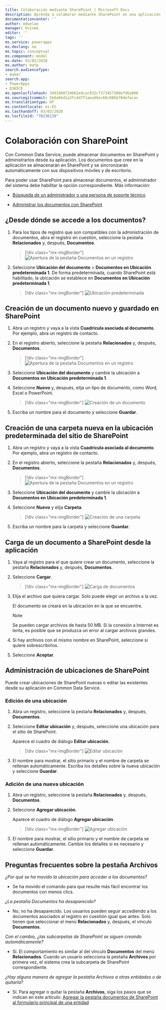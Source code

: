 ```yaml
---
title: Colaboración mediante SharePoint | Microsoft Docs
description: Aprenda a colaborar mediante SharePoint en una aplicación basada en modelo
documentationcenter: ''
author: mduelae
manager: kvivek
editor: ''
tags: ''
ms.service: powerapps
ms.devlang: na
ms.topic: conceptual
ms.component: model
ms.date: 03/02/2020
ms.author: matp
search.audienceType:
- maker
search.app:
- PowerApps
- D365CE
ms.openlocfilehash: 3491468724662edcac932cf37345730defd6a006
ms.sourcegitcommit: 5b6e6b41a3fc4d7f1aea46ec66c086b784efacac
ms.translationtype: HT
ms.contentlocale: es-ES
ms.lasthandoff: 03/03/2020
ms.locfileid: "78236139"
---
```

# <a name="collaborate-using-sharepoint"></a>Colaboración con SharePoint 

Con Common Data Service, puede almacenar documentos en SharePoint y administrarlos desde su aplicación. Los documentos que cree en la aplicación se almacenarán en SharePoint y se sincronizarán automáticamente con sus dispositivos móviles y de escritorio.

Para poder usar SharePoint para almacenar documentos, el administrador del sistema debe habilitar la opción correspondiente. Más información:

-   [Búsqueda de un administrador o una persona de soporte técnico](find-admin.md)  

-   [Administrar los documentos con SharePoint](https://docs.microsoft.com/power-platform/admin/manage-documents-using-sharepoint)  

## <a name="where-do-you-access-the-documents-from"></a>¿Desde dónde se accede a los documentos?

1. Para los tipos de registro que son compatibles con la administración de documentos, abra el registro en cuestión, seleccione la pestaña **Relacionados** y, después, **Documentos**.

   > [!div class="mx-imgBorder"]
   > ![Apertura de la pestaña Documentos en un registro ](media/onedrive_nav.png "Apertura de la pestaña Documentos en un registro")

2. Seleccione **Ubicación del documento** > **Documentos en Ubicación predeterminada 1**. De forma predeterminada, cuando SharePoint está habilitado, la ubicación se establece en **Documentos en Ubicación predeterminada 1**.

   > [!div class="mx-imgBorder"]
   > ![Ubicación predeterminada](media/sharepoint_defualtsite.png "Ubicación predeterminada")


## <a name="create-a-new-document-and-save-it-to-sharepoint"></a>Creación de un documento nuevo y guardado en SharePoint

1. Abra un registro y vaya a la vista **Cuadrícula asociada al documento**. Por ejemplo, abra un registro de contacto.

2. En el registro abierto, seleccione la pestaña **Relacionados** y, después, **Documentos**.
 
    > [!div class="mx-imgBorder"]
    > ![Apertura de la pestaña Documentos en un registro](media/onedrive_nav.png "Apertura de la pestaña Documentos en un registro")

2. Seleccione **Ubicación del documento** y cambie la ubicación a **Documentos en Ubicación predeterminada 1**.

3. Seleccione **Nuevo** y, después, elija un tipo de documento, como Word, Excel o PowerPoint.

    > [!div class="mx-imgBorder"]
    > ![Creación de un documento](media/onedrive_new_doc.png "Creación de un documento")

4. Escriba un nombre para el documento y seleccione **Guardar**.  

## <a name="create-a-new-folder-in-the-default-sharepoint-site-location"></a>Creación de una carpeta nueva en la ubicación predeterminada del sitio de SharePoint

1. Abra un registro y vaya a la vista **Cuadrícula asociada al documento**. Por ejemplo, abra un registro de contacto.

2. En el registro abierto, seleccione la pestaña **Relacionados** y, después, **Documentos**.
 
    > [!div class="mx-imgBorder"]
    > ![Apertura de la pestaña Documentos en un registro](media/onedrive_nav.png "Apertura de la pestaña Documentos en un registro")

2. Seleccione **Ubicación del documento** y cambie la ubicación a **Documentos en Ubicación predeterminada 1**.

3. Seleccione **Nuevo** y elija **Carpeta**.

    > [!div class="mx-imgBorder"]
    > ![Creación de una carpeta](media/Sharepoint_new_folder.png "Crear una carpeta")
    
 4. Escriba un nombre para la carpeta y seleccione **Guardar**.  
 
 
 ## <a name="upload-an-existing-document-to-sharepoint-from-your-app"></a>Carga de un documento a SharePoint desde la aplicación

1. Vaya al registro para el que quiere crear un documento, seleccione la pestaña **Relacionados** y, después, **Documentos**.
 
2. Seleccione **Cargar**.

   > [!div class="mx-imgBorder"]
   > ![Carga de documentos](media/upload_doc.png "Cargar documentos")

3. Elija el archivo que quiera cargar. Solo puede elegir un archivo a la vez.

   El documento se creará en la ubicación en la que se encuentre.

   > [!Note]
   > Se pueden cargar archivos de hasta 50 MB. Si la conexión a Internet es lenta, es posible que se produzca un error al cargar archivos grandes.

4. Si hay archivos con el mismo nombre en SharePoint, seleccione si quiere sobrescribirlos.

5. Seleccione **Aceptar**.

## <a name="manage-sharepoint-locations"></a>Administración de ubicaciones de SharePoint

Puede crear ubicaciones de SharePoint nuevas o editar las existentes desde su aplicación en Common Data Service.

### <a name="edit-a-location"></a>Edición de una ubicación

1. Abra un registro, seleccione la pestaña **Relacionados** y, después, **Documentos**.

2. Seleccione **Editar ubicación** y, después, seleccione una ubicación para el sitio de SharePoint.

   Aparece el cuadro de diálogo **Editar ubicación**.

   > [!div class="mx-imgBorder"]
   > ![Editar ubicación](media/edit_location.png "Editar ubicación")

3. El nombre para mostrar, el sitio primario y el nombre de carpeta se rellenan automáticamente. Escriba los detalles sobre la nueva ubicación y seleccione **Guardar**.

### <a name="add-a-new-location"></a>Adición de una nueva ubicación

1. Abra un registro, seleccione la pestaña **Relacionados** y, después, **Documentos**.

2. Seleccione **Agregar ubicación**. 

   Aparece el cuadro de diálogo **Agregar ubicación**.

   > [!div class="mx-imgBorder"]
   > ![Agregar ubicación](media/add_location.png "Agregar ubicación")

3. El nombre para mostrar, el sitio primario y el nombre de carpeta se rellenan automáticamente. Cambie los detalles si es necesario y seleccione **Guardar**.

## <a name="files-tab-faq"></a>Preguntas frecuentes sobre la pestaña Archivos

*¿Por qué se ha movido la ubicación para acceder a los documentos?* 
- Se ha movido el comando para que resulte más fácil encontrar los documentos con menos clics.

*¿La pestaña Documentos ha desaparecido?*
- No, no ha desaparecido. Los usuarios pueden seguir accediendo a los documentos asociados al registro en cuestión igual que antes. Solo tienen que seleccionar el menú **Relacionados** y, después, el vínculo **Documentos**.

*Con el cambio, ¿las subcarpetas de SharePoint se siguen creando automáticamente?*
- Sí. El comportamiento es similar al del vínculo **Documentos** del menú **Relacionados**. Cuando un usuario selecciona la pestaña **Archivos** por primera vez, el sistema crea la subcarpeta de SharePoint correspondiente. 

*¿Hay alguna manera de agregar la pestaña Archivos a otras entidades o de quitarla?*
- Sí. Para agregar o quitar la pestaña **Archivos**, siga los pasos que se indican en este artículo: [Agregar la pestaña documentos de SharePoint al formulario principal de una entidad](../maker/model-driven-apps/add-documents-tab-entity-main-form.md)  
